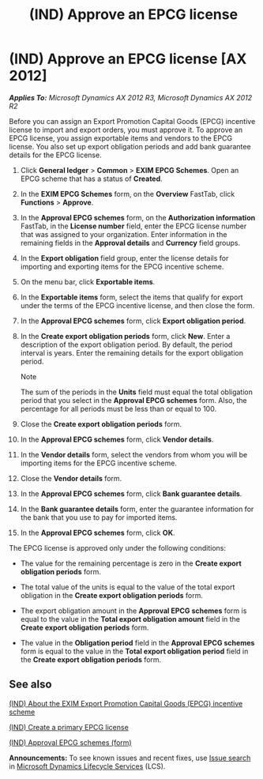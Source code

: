 ﻿---
title: (IND) Approve an EPCG license
TOCTitle: (IND) Approve an EPCG license
ms:assetid: 86e7c671-61d3-4225-998a-776b32637398
ms:mtpsurl: https://technet.microsoft.com/en-us/library/JJ677989(v=AX.60)
ms:contentKeyID: 49385952
ms.date: 04/18/2014
mtps_version: v=AX.60
f1_keywords:
- (IND)
- india
- EPCG license
- Approve EPCG license
- EPCG license approval
---

# (IND) Approve an EPCG license [AX 2012]


_**Applies To:** Microsoft Dynamics AX 2012 R3, Microsoft Dynamics AX 2012 R2_

Before you can assign an Export Promotion Capital Goods (EPCG) incentive license to import and export orders, you must approve it. To approve an EPCG license, you assign exportable items and vendors to the EPCG license. You also set up export obligation periods and add bank guarantee details for the EPCG license.

1.  Click **General ledger** \> **Common** \> **EXIM EPCG Schemes**. Open an EPCG scheme that has a status of **Created**.

2.  In the **EXIM EPCG Schemes** form, on the **Overview** FastTab, click **Functions** \> **Approve**.

3.  In the **Approval EPCG schemes** form, on the **Authorization information** FastTab, in the **License number** field, enter the EPCG license number that was assigned to your organization. Enter information in the remaining fields in the **Approval details** and **Currency** field groups.

4.  In the **Export obligation** field group, enter the license details for importing and exporting items for the EPCG incentive scheme.

5.  On the menu bar, click **Exportable items**.

6.  In the **Exportable items** form, select the items that qualify for export under the terms of the EPCG incentive license, and then close the form.

7.  In the **Approval EPCG schemes** form, click **Export obligation period**.

8.  In the **Create export obligation periods** form, click **New**. Enter a description of the export obligation period. By default, the period interval is years. Enter the remaining details for the export obligation period.
    

    > [!NOTE]
    > <P>The sum of the periods in the <STRONG>Units</STRONG> field must equal the total obligation period that you select in the <STRONG>Approval EPCG schemes</STRONG> form. Also, the percentage for all periods must be less than or equal to 100.</P>



9.  Close the **Create export obligation periods** form.

10. In the **Approval EPCG schemes** form, click **Vendor details**.

11. In the **Vendor details** form, select the vendors from whom you will be importing items for the EPCG incentive scheme.

12. Close the **Vendor details** form.

13. In the **Approval EPCG schemes** form, click **Bank guarantee details**.

14. In the **Bank guarantee details** form, enter the guarantee information for the bank that you use to pay for imported items.

15. In the **Approval EPCG schemes** form, click **OK**.

The EPCG license is approved only under the following conditions:

  - The value for the remaining percentage is zero in the **Create export obligation periods** form.

  - The total value of the units is equal to the value of the total export obligation in the **Create export obligation periods** form.

  - The export obligation amount in the **Approval EPCG schemes** form is equal to the value in the **Total export obligation amount** field in the **Create export obligation periods** form.

  - The value in the **Obligation period** field in the **Approval EPCG schemes** form is equal to the value in the **Total export obligation period** field in the **Create export obligation periods** form.

## See also

[(IND) About the EXIM Export Promotion Capital Goods (EPCG) incentive scheme](ind-about-the-exim-export-promotion-capital-goods-epcg-incentive-scheme.md)

[(IND) Create a primary EPCG license](ind-create-a-primary-epcg-license.md)

[(IND) Approval EPCG schemes (form)](https://technet.microsoft.com/en-us/library/jj710885\(v=ax.60\))

  
**Announcements:** To see known issues and recent fixes, use [Issue search](http://go.microsoft.com/fwlink/?linkid=389258) in [Microsoft Dynamics Lifecycle Services](http://go.microsoft.com/fwlink/?linkid=306505) (LCS).

